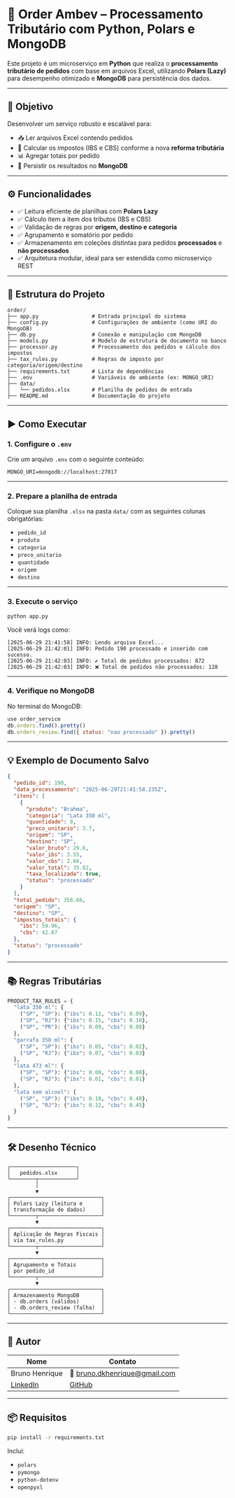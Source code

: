 
# 🧾 Order Ambev – Processamento Tributário com Python, Polars e MongoDB

Este projeto é um microserviço em **Python** que realiza o **processamento tributário de pedidos** com base em arquivos Excel, utilizando **Polars (Lazy)** para desempenho otimizado e **MongoDB** para persistência dos dados.

---

## 🎯 Objetivo

Desenvolver um serviço robusto e escalável para:

- 📥 Ler arquivos Excel contendo pedidos
- 🧮 Calcular os impostos (IBS e CBS) conforme a nova **reforma tributária**
- 📊 Agregar totais por pedido
- 💾 Persistir os resultados no **MongoDB**

---

## ⚙️ Funcionalidades

- ✅ Leitura eficiente de planilhas com **Polars Lazy**
- ✅ Cálculo item a item dos tributos (IBS e CBS)
- ✅ Validação de regras por **origem, destino e categoria**
- ✅ Agrupamento e somatório por pedido
- ✅ Armazenamento em coleções distintas para pedidos **processados** e **não processados**
- ✅ Arquitetura modular, ideal para ser estendida como microserviço REST

---

## 📁 Estrutura do Projeto

```text
order/
├── app.py                 # Entrada principal do sistema
├── config.py              # Configurações de ambiente (como URI do MongoDB)
├── db.py                  # Conexão e manipulação com MongoDB
├── models.py              # Modelo de estrutura de documento no banco
├── processor.py           # Processamento dos pedidos e cálculo dos impostos
├── tax_rules.py           # Regras de imposto por categoria/origem/destino
├── requirements.txt       # Lista de dependências
├── .env                   # Variáveis de ambiente (ex: MONGO_URI)
├── data/
│   └── pedidos.xlsx       # Planilha de pedidos de entrada
├── README.md              # Documentação do projeto
```

---

## ▶️ Como Executar

### 1. Configure o `.env`

Crie um arquivo `.env` com o seguinte conteúdo:

```dotenv
MONGO_URI=mongodb://localhost:27017
```

---

### 2. Prepare a planilha de entrada

Coloque sua planilha `.xlsx` na pasta `data/` com as seguintes colunas obrigatórias:

- `pedido_id`
- `produto`
- `categoria`
- `preco_unitario`
- `quantidade`
- `origem`
- `destino`

---

### 3. Execute o serviço

```bash
python app.py
```

Você verá logs como:

```
[2025-06-29 21:41:58] INFO: Lendo arquivo Excel...
[2025-06-29 21:42:01] INFO: Pedido 190 processado e inserido com sucesso.
[2025-06-29 21:42:03] INFO: ✔️ Total de pedidos processados: 872
[2025-06-29 21:42:03] INFO: ❌ Total de pedidos não processados: 128
```

---

### 4. Verifique no MongoDB

No terminal do MongoDB:

```js
use order_service
db.orders.find().pretty()
db.orders_review.find({ status: "nao processado" }).pretty()
```

---

## 💡 Exemplo de Documento Salvo

```json
{
  "pedido_id": 190,
  "data_processamento": "2025-06-29T21:41:58.235Z",
  "itens": [
    {
      "produto": "Brahma",
      "categoria": "Lata 350 ml",
      "quantidade": 8,
      "preco_unitario": 3.7,
      "origem": "SP",
      "destino": "SP",
      "valor_bruto": 29.6,
      "valor_ibs": 3.55,
      "valor_cbs": 2.66,
      "valor_total": 35.82,
      "taxa_localizada": true,
      "status": "processado"
    }
  ],
  "total_pedido": 356.66,
  "origem": "SP",
  "destino": "SP",
  "impostos_totais": {
    "ibs": 59.96,
    "cbs": 42.87
  },
  "status": "processado"
}
```

---

## 📚 Regras Tributárias

```python
PRODUCT_TAX_RULES = {
  "lata 350 ml": {
    ("SP", "SP"): {"ibs": 0.12, "cbs": 0.09},
    ("SP", "RJ"): {"ibs": 0.15, "cbs": 0.10},
    ("SP", "PR"): {"ibs": 0.09, "cbs": 0.08}
  },
  "garrafa 350 ml": {
    ("SP", "SP"): {"ibs": 0.05, "cbs": 0.02},
    ("SP", "RJ"): {"ibs": 0.07, "cbs": 0.03}
  },
  "lata 473 ml": {
    ("SP", "SP"): {"ibs": 0.00, "cbs": 0.00},
    ("SP", "RJ"): {"ibs": 0.01, "cbs": 0.01}
  },
  "lata sem alcool": {
    ("SP", "SP"): {"ibs": 0.10, "cbs": 0.40},
    ("SP", "RJ"): {"ibs": 0.12, "cbs": 0.45}
  }
}
```

---

## 🛠 Desenho Técnico

```text
┌─────────────────────┐
│   pedidos.xlsx      │
└────────┬────────────┘
         │
         ▼
┌─────────────────────────────┐
│ Polars Lazy (leitura e      │
│ transformação de dados)     │
└────────┬────────────────────┘
         ▼
┌─────────────────────────────┐
│ Aplicação de Regras Fiscais │
│ via tax_rules.py            │
└────────┬────────────────────┘
         ▼
┌─────────────────────────────┐
│ Agrupamento e Totais        │
│ por pedido_id               │
└────────┬────────────────────┘
         ▼
┌─────────────────────────────┐
│ Armazenamento MongoDB       │
│ - db.orders (válidos)       │
│ - db.orders_review (falha)  │
└─────────────────────────────┘
```

---

## 👤 Autor

| Nome             | Contato                             |
|------------------|--------------------------------------|
| Bruno Henrique   | 📧 bruno.dkhenrique@gmail.com         |
| [LinkedIn](https://linkedin.com/in/bruno-pereira-220522) | [GitHub](https://github.com/BrunoHPPereira/Order) |

---

## 📦 Requisitos

```bash
pip install -r requirements.txt
```

Inclui:
- `polars`
- `pymongo`
- `python-dotenv`
- `openpyxl`
